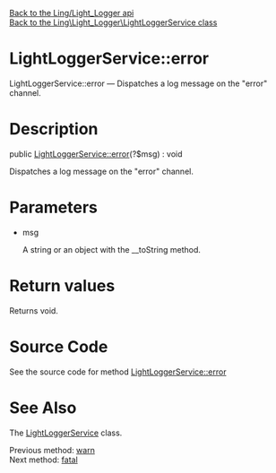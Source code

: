 [Back to the Ling/Light_Logger api](https://github.com/lingtalfi/Light_Logger/blob/master/doc/api/Ling/Light_Logger.md)<br>
[Back to the Ling\Light_Logger\LightLoggerService class](https://github.com/lingtalfi/Light_Logger/blob/master/doc/api/Ling/Light_Logger/LightLoggerService.md)


LightLoggerService::error
================



LightLoggerService::error — Dispatches a log message on the "error" channel.




Description
================


public [LightLoggerService::error](https://github.com/lingtalfi/Light_Logger/blob/master/doc/api/Ling/Light_Logger/LightLoggerService/error.md)(?$msg) : void




Dispatches a log message on the "error" channel.




Parameters
================


- msg

    A string or an object with the __toString method.


Return values
================

Returns void.








Source Code
===========
See the source code for method [LightLoggerService::error](https://github.com/lingtalfi/Light_Logger/blob/master/LightLoggerService.php#L228-L231)


See Also
================

The [LightLoggerService](https://github.com/lingtalfi/Light_Logger/blob/master/doc/api/Ling/Light_Logger/LightLoggerService.md) class.

Previous method: [warn](https://github.com/lingtalfi/Light_Logger/blob/master/doc/api/Ling/Light_Logger/LightLoggerService/warn.md)<br>Next method: [fatal](https://github.com/lingtalfi/Light_Logger/blob/master/doc/api/Ling/Light_Logger/LightLoggerService/fatal.md)<br>

